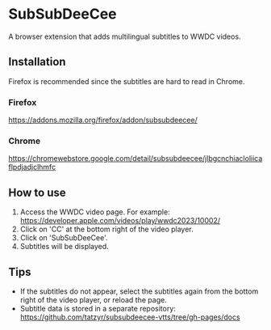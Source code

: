 # SubSubDeeCee

A browser extension that adds multilingual subtitles to WWDC videos.

## Installation

Firefox is recommended since the subtitles are hard to read in Chrome.

### Firefox

https://addons.mozilla.org/firefox/addon/subsubdeecee/

### Chrome

https://chromewebstore.google.com/detail/subsubdeecee/jlbgcnchiacloliicaflpdjadjclhmfc

## How to use

1. Access the WWDC video page. For example: https://developer.apple.com/videos/play/wwdc2023/10002/
1. Click on 'CC' at the bottom right of the video player.
1. Click on 'SubSubDeeCee'.
1. Subtitles will be displayed.

## Tips

* If the subtitles do not appear, select the subtitles again from the bottom right of the video player, or reload the page.
* Subtitle data is stored in a separate repository: https://github.com/tatzyr/subsubdeecee-vtts/tree/gh-pages/docs
